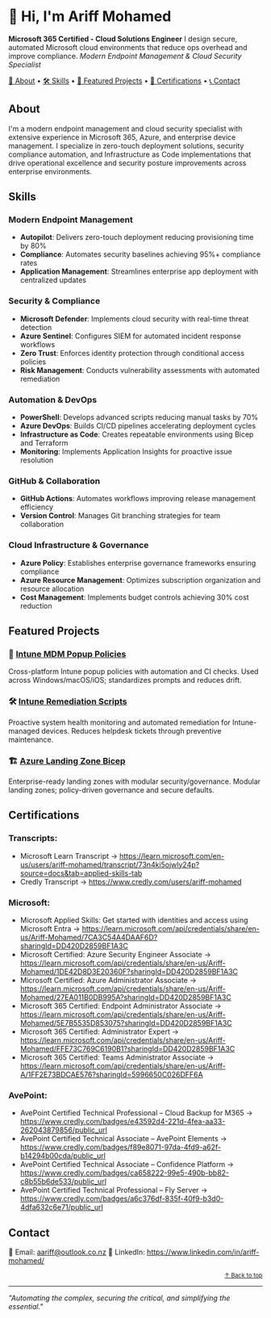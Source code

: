 # 👋 Hi, I'm Ariff Mohamed
**Microsoft 365 Certified - Cloud Solutions Engineer**
I design secure, automated Microsoft cloud environments that reduce ops overhead and improve compliance.
*Modern Endpoint Management & Cloud Security Specialist*

[📖 About](#about) • [🛠️ Skills](#skills) • [🚀 Featured Projects](#featured-projects) • [🏅 Certifications](#certifications) • [📞 Contact](#contact)

## About
I'm a modern endpoint management and cloud security specialist with extensive experience in Microsoft 365, Azure, and enterprise device management. I specialize in zero-touch deployment solutions, security compliance automation, and Infrastructure as Code implementations that drive operational excellence and security posture improvements across enterprise environments.

## Skills
### Modern Endpoint Management
- **Autopilot**: Delivers zero-touch deployment reducing provisioning time by 80%
- **Compliance**: Automates security baselines achieving 95%+ compliance rates
- **Application Management**: Streamlines enterprise app deployment with centralized updates

### Security & Compliance
- **Microsoft Defender**: Implements cloud security with real-time threat detection
- **Azure Sentinel**: Configures SIEM for automated incident response workflows
- **Zero Trust**: Enforces identity protection through conditional access policies
- **Risk Management**: Conducts vulnerability assessments with automated remediation

### Automation & DevOps
- **PowerShell**: Develops advanced scripts reducing manual tasks by 70%
- **Azure DevOps**: Builds CI/CD pipelines accelerating deployment cycles
- **Infrastructure as Code**: Creates repeatable environments using Bicep and Terraform
- **Monitoring**: Implements Application Insights for proactive issue resolution

### GitHub & Collaboration
- **GitHub Actions**: Automates workflows improving release management efficiency
- **Version Control**: Manages Git branching strategies for team collaboration

### Cloud Infrastructure & Governance
- **Azure Policy**: Establishes enterprise governance frameworks ensuring compliance
- **Azure Resource Management**: Optimizes subscription organization and resource allocation
- **Cost Management**: Implements budget controls achieving 30% cost reduction

<!-- LOCKED: Do not modify Featured Projects list without owner approval -->
## Featured Projects
### 🔧 [Intune MDM Popup Policies](https://github.com/a-ariff/Intune-MDM-Popup-Policies-macOS-Safari-Edge-Chrome-and-Windows-Edge-Chrome-)
Cross-platform Intune popup policies with automation and CI checks. Used across Windows/macOS/iOS; standardizes prompts and reduces drift.

### 🛠️ [Intune Remediation Scripts](https://github.com/a-ariff/intune-remediation-scripts)
Proactive system health monitoring and automated remediation for Intune-managed devices. Reduces helpdesk tickets through preventive maintenance.

### 🏗️ [Azure Landing Zone Bicep](https://github.com/a-ariff/azure-landing-zone-bicep)
Enterprise-ready landing zones with modular security/governance. Modular landing zones; policy-driven governance and secure defaults.

<!-- LOCKED: Do not modify Certifications section without owner approval -->
## Certifications
### Transcripts:
- Microsoft Learn Transcript → https://learn.microsoft.com/en-us/users/ariff-mohamed/transcript/73n4ki5ojwly24p?source=docs&tab=applied-skills-tab
- Credly Transcript → https://www.credly.com/users/ariff-mohamed

### Microsoft:
- Microsoft Applied Skills: Get started with identities and access using Microsoft Entra → https://learn.microsoft.com/api/credentials/share/en-us/Ariff-Mohamed/7CA3C54A4DAAF6D?sharingId=DD420D2859BF1A3C
- Microsoft Certified: Azure Security Engineer Associate → https://learn.microsoft.com/api/credentials/share/en-us/Ariff-Mohamed/1DE42D8D3E20360F?sharingId=DD420D2859BF1A3C
- Microsoft Certified: Azure Administrator Associate → https://learn.microsoft.com/api/credentials/share/en-us/Ariff-Mohamed/27EA011B0DB995A?sharingId=DD420D2859BF1A3C
- Microsoft 365 Certified: Endpoint Administrator Associate → https://learn.microsoft.com/api/credentials/share/en-us/Ariff-Mohamed/5E7B5535D853075?sharingId=DD420D2859BF1A3C
- Microsoft 365 Certified: Administrator Expert → https://learn.microsoft.com/api/credentials/share/en-us/Ariff-Mohamed/FFE73C769C6190B1?sharingId=DD420D2859BF1A3C
- Microsoft 365 Certified: Teams Administrator Associate → https://learn.microsoft.com/api/credentials/share/en-us/Ariff-A/1FF2E73BDCAE576?sharingId=5996650C026DFF6A

### AvePoint:
- AvePoint Certified Technical Professional – Cloud Backup for M365 → https://www.credly.com/badges/e43592d4-221d-4fea-aa33-262043879856/public_url
- AvePoint Certified Technical Associate – AvePoint Elements → https://www.credly.com/badges/f89e8071-97da-4fd9-a62f-b14294b00cda/public_url
- AvePoint Certified Technical Associate – Confidence Platform → https://www.credly.com/badges/ca658222-99e5-490b-bb82-c8b55b6de533/public_url
- AvePoint Certified Technical Professional – Fly Server → https://www.credly.com/badges/a6c376df-835f-40f9-b3d0-4dfa632c6e71/public_url

<!-- LOCKED: Do not modify Contact section without owner approval -->
## Contact
📧 Email: [aariff@outlook.co.nz](mailto:aariff@outlook.co.nz)
💼 LinkedIn: https://www.linkedin.com/in/ariff-mohamed/

<p align="right"><sub><a href="#readme">↑ Back to top</a></sub></p>

---
*"Automating the complex, securing the critical, and simplifying the essential."*
